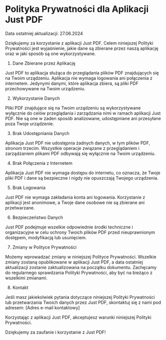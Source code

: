 # Polityka Prywatności dla Aplikacji Just PDF

Data ostatniej aktualizacji: 27.06.2024

Dziękujemy za korzystanie z aplikacji Just PDF. Celem niniejszej Polityki Prywatności jest wyjaśnienie, jakie dane są zbierane przez naszą aplikację oraz w jaki sposób są one wykorzystywane.

1. Dane Zbierane przez Aplikację

Just PDF to aplikacja służąca do przeglądania plików PDF znajdujących się na Twoim urządzeniu. Aplikacja nie wymaga logowania ani połączenia z internetem. Jedynymi danymi, które aplikacja zbiera, są pliki PDF przechowywane na Twoim urządzeniu.

2. Wykorzystanie Danych

Pliki PDF znajdujące się na Twoim urządzeniu są wykorzystywane wyłącznie do celów przeglądania i zarządzania nimi w ramach aplikacji Just PDF. Nie są one w żaden sposób analizowane, udostępniane ani przesyłane poza Twoje urządzenie.

3. Brak Udostępniania Danych

Aplikacja Just PDF nie udostępnia żadnych danych, w tym plików PDF, stronom trzecim. Wszystkie operacje związane z przeglądaniem i zarządzaniem plikami PDF odbywają się wyłącznie na Twoim urządzeniu.

4. Brak Połączenia z Internetem

Aplikacja Just PDF nie wymaga dostępu do internetu, co oznacza, że Twoje pliki PDF i dane są bezpieczne i nigdy nie opuszczają Twojego urządzenia.

5. Brak Logowania

Just PDF nie wymaga zakładania konta ani logowania. Korzystanie z aplikacji jest anonimowe, a Twoje dane osobowe nie są zbierane ani przetwarzane.

6. Bezpieczeństwo Danych

Just PDF podejmuje wszelkie odpowiednie środki techniczne i organizacyjne w celu ochrony Twoich plików PDF przed nieuprawnionym dostępem, modyfikacją lub usunięciem.

7. Zmiany w Polityce Prywatności

Możemy wprowadzać zmiany w niniejszej Polityce Prywatności. Wszelkie zmiany zostaną opublikowane w aplikacji Just PDF, a data ostatniej aktualizacji zostanie zaktualizowana na początku dokumentu. Zachęcamy do regularnego sprawdzania Polityki Prywatności, aby być na bieżąco z wszelkimi zmianami.

8. Kontakt

Jeśli masz jakiekolwiek pytania dotyczące niniejszej Polityki Prywatności lub przetwarzania Twoich danych przez Just PDF, skontaktuj się z nami pod adresem: [Adres e-mail kontaktowy]

Korzystając z aplikacji Just PDF, akceptujesz warunki niniejszej Polityki Prywatności.

Dziękujemy za zaufanie i korzystanie z Just PDF!

